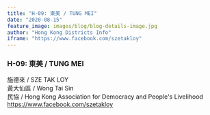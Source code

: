 ```yaml
---
title: "H-09: 東美 / TUNG MEI"
date: "2020-08-15"
feature_image: images/blog/blog-details-image.jpg
author: "Hong Kong Districts Info"
iframe: "https://www.facebook.com/szetakloy"
---
```


### H-09: 東美 / TUNG MEI  
施德來 / SZE TAK LOY  
黃大仙區 / Wong Tai Sin  
民協 / Hong Kong Association for Democracy and People's Livelihood  
https://www.facebook.com/szetakloy
